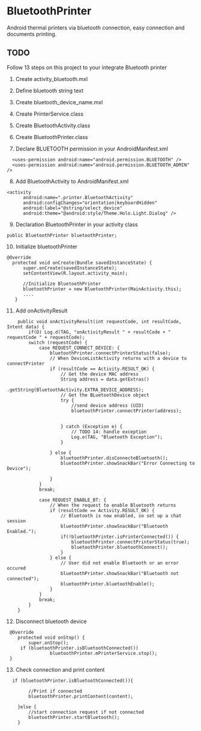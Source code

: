 # BluetoothPrinter

Android thermal printers via bluetooth connection, easy connection and documents printing.

## TODO
Follow 13 steps on this project to your integrate Bluetooth printer

1. Create activity_bluetooth.mxl
2. Define bluetooth string text
3. Create bluetooth_device_name.mxl
4. Create PrinterService.class
5. Create BluetoothActivity.class
6. Create BluetoothPrinter.class

7. Declare BLUETOOTH permission in your AndroidManifest.xml
```
  <uses-permission android:name="android.permission.BLUETOOTH" />
  <uses-permission android:name="android.permission.BLUETOOTH_ADMIN" />
``` 
8. Add BluetoothActivity to AndroidManifest.xml
```
<activity
      android:name=".printer.BluetoothActivity"
      android:configChanges="orientation|keyboardHidden"
      android:label="@string/select_device"
      android:theme="@android:style/Theme.Holo.Light.Dialog" />
```
9. Declaration BluetoothPrinter in your activity class
```
public BluetoothPrinter bluetoothPrinter;
```
10. Initialize bluetoothPrinter
```
@Override
  protected void onCreate(Bundle savedInstanceState) {
      super.onCreate(savedInstanceState);
      setContentView(R.layout.activity_main);

      //Initialize BluetoothPrinter
      bluetoothPrinter = new BluetoothPrinter(MainActivity.this);
      ....
   }
```

11. Add onActivityResult
```
    public void onActivityResult(int requestCode, int resultCode, Intent data) {
        if(D) Log.d(TAG, "onActivityResult " + resultCode + " requestCode " + requestCode);
        switch (requestCode) {
            case REQUEST_CONNECT_DEVICE: {
                bluetoothPrinter.connectPrinterStatus(false);
                // When DeviceListActivity returns with a device to connectPrinter
                if (resultCode == Activity.RESULT_OK) {
                    // Get the device MAC address
                    String address = data.getExtras()
                            .getString(BluetoothActivity.EXTRA_DEVICE_ADDRESS);
                    // Get the BLuetoothDevice object
                    try {
                        //send device address (UID)
                        bluetoothPrinter.connectPrinter(address);


                    } catch (Exception e) {
                        // TODO 14: handle exception
                        Log.e(TAG, "Bluetooth Exception");
                    }

                } else {
                    bluetoothPrinter.disConnecteBluetooth();
                    bluetoothPrinter.showSnackBar("Error Connecting to Device");

                }
            }
            break;

            case REQUEST_ENABLE_BT: {
                // When the request to enable Bluetooth returns
                if (resultCode == Activity.RESULT_OK) {
                    // Bluetooth is now enabled, so set up a chat session
                    bluetoothPrinter.showSnackBar("Bluetooth Enabled.");
                    if(!bluetoothPrinter.isPrinterConnected()) {
                        bluetoothPrinter.connectPrinterStatus(true);
                        bluetoothPrinter.bluetoothConnect();
                    }
                } else {
                    // User did not enable Bluetooth or an error occured
                    bluetoothPrinter.showSnackBar("Bluetooth not connected");
                    bluetoothPrinter.bluetoothEnable();
                }
            }
            break;
        }
    }
```
12. Disconnect bluetooth device
```
 @Override
    protected void onStop() {
        super.onStop();
     if (bluetoothPrinter.isBluetoothConnected())
                bluetoothPrinter.mPrinterService.stop();
 }
```
13. Check connection and print content
```
  if (bluetoothPrinter.isBluetoothConnected()){

        //Print if connected
        bluetoothPrinter.printContent(content);

    }else {
        //start connection request if not connected
        bluetoothPrinter.startBluetooth();
    }
```
